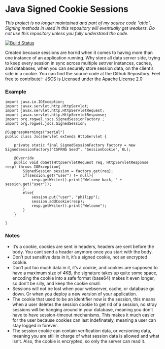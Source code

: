 Java Signed Cookie Sessions
===========================

_This project is no longer maintained and part of my source code "attic". Signing methods in used in this repository will eventually get weakers. Do not use this repository unless you fully understand the code._

[![Build Status](https://travis-ci.org/Rogwel/JSCS.png?branch=master)](https://travis-ci.org/Rogwel/JSCS)

Created because sessions are horrid when it comes to having more than one instance of an application running. Why store all data server side, trying to keep every session in sync across multiple setrver instances, caches, and databases, when you can securely store session data, on the client’s side in a cookie.
You can find the source code at the Github Repository. Feel free to contribute!- JSCS is Licensed under the Apache License 2.0

### Example

    import java.io.IOException;
    import javax.servlet.http.HttpServlet;
    import javax.servlet.http.HttpServletRequest;
    import javax.servlet.http.HttpServletResponse;
    import org.rogwel.jscs.SignedSessionFactory ;
    import org.rogwel.jscs.SignedSession;
    
    @SuppressWarnings("serial")
    public class JscsServlet extends HttpServlet {
    
        private static final SignedSessionFactory factory = new SignedSessionFactory("CSPRNG Seed", "SessionCookie", 0L);
        
        @Override
        public void doGet(HttpServletRequest req, HttpServletResponse resp) throws IOException{
            SignedSession session = factory.get(req);
            if(session.get("user") != null){
                resp.getWriter().print("Welcome back, " + session.get("user"));
            }
            else{
                session.put("user", "philipp");
                session.addCookie(resp);
                resp.getWriter().print("Welcome");
            }
        }
    
    }

### Notes
- It’s a cookie, cookies are sent in headers, headers are sent before the body. You cant send a header anymore once you start with the body.
- Don’t put sensitive data in it, it’s a signed cookie, not an encrypted cookie.
- Don’t put too much data in it, it’s a cookie, and cookies are supposed to have a maximum size of 4KB, the signature takes up quite some space, encoding the cookie into a safe format (base64) makes it even longer, so don’t be silly, and keep the cookie small.
- Sessions will not be lost when your webserver, cache, or database go down. Or when you deploy a new version of your application.
- The cookie that used to be an identifier now is the session, this means when a user deletes the session cookie to get rid of a session, no stray sessions will be hanging around in your database, meaning you don’t have to have session-timeout mechanisms. This makes it much easier for the user because cookies can last indefinately, meaning a user can stay logged in forever.
- The session cookie can contain verification data, or versioning data, meaning you are still in charge of what session data is allowed and what isn’t. Also, the cookie is encrypted, so only the server can read it.
